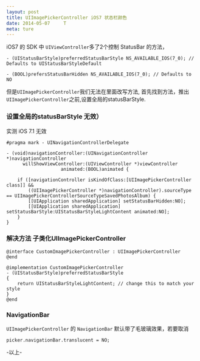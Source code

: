 ```yaml
---
layout: post
title: UIImagePickerController iOS7 状态栏颜色
date: 2014-05-07     T
meta: ture
---
```


iOS7 的 SDK 中 `UIViewController`多了2个控制 StatusBar 的方法，

```
- (UIStatusBarStyle)preferredStatusBarStyle NS_AVAILABLE_IOS(7_0); // Defaults to UIStatusBarStyleDefault

- (BOOL)prefersStatusBarHidden NS_AVAILABLE_IOS(7_0); // Defaults to NO
```

但是`UIImagePickerController`我们无法在里面改写方法, 首先找到方法，推出`UIImagePickerController`之前,设置全局的statusBarStyle.

### 设置全局的statusBarStyle 无效）

实测 iOS 7.1 无效

```
#pragma mark - UINavigationControllerDelegate

- (void)navigationController:(UINavigationController *)navigationController
      willShowViewController:(UIViewController *)viewController
                    animated:(BOOL)animated {
    
    if ([navigationController isKindOfClass:[UIImagePickerController class]] &&
        ((UIImagePickerController *)navigationController).sourceType == UIImagePickerControllerSourceTypeSavedPhotosAlbum) {
        [[UIApplication sharedApplication] setStatusBarHidden:NO];
        [[UIApplication sharedApplication] setStatusBarStyle:UIStatusBarStyleLightContent animated:NO];
    }
}
```

### 解决方法 子类化UIImagePickerController

```
@interface CustomImagePickerController : UIImagePickerController
@end

@implementation CustomImagePickerController
- (UIStatusBarStyle)preferredStatusBarStyle
{
    return UIStatusBarStyleLightContent; // change this to match your style
}
@end
```

### NavigationBar

`UIImagePickerController` 的 `NavigationBar` 默认带了毛玻璃效果，若要取消

```
picker.navigationBar.translucent = NO;
```

-以上-

